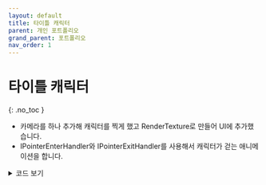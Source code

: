 ```yaml
---
layout: default
title: 타이틀 캐릭터
parent: 개인 포트폴리오
grand_parent: 포트폴리오
nav_order: 1
---
```


# 타이틀 캐릭터  
{: .no_toc }

- 카메라를 하나 추가해 캐릭터를 찍게 했고 RenderTexture로 만들어 UI에 추가했습니다.  
- IPointerEnterHandler와 IPointerExitHandler를 사용해서 캐릭터가 걷는 애니메이션을 합니다.  

<details>
<summary>코드 보기</summary>
<div markdown="1">

```c#
public class TitleButtons : MonoBehaviour, IPointerEnterHandler, IPointerExitHandler
{
    [SerializeField]
    GameObject theCharacter;

    public void OnPointerEnter(PointerEventData eventData)
    {
        theCharacter.GetComponent<Animator>().SetBool("Run", true);
    }

    public void OnPointerExit(PointerEventData eventData)
    {
        if (theCharacter.gameObject.IsDestroyed())
        {
            return;
        }
        theCharacter.GetComponent<Animator>().SetBool("Run", false);
    }
}
```

</div>
</details>